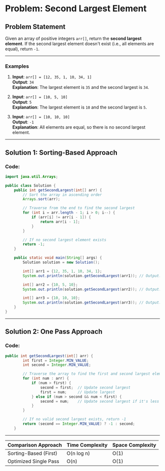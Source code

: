 # Problem: Second Largest Element

## Problem Statement

Given an array of positive integers `arr[]`, return the **second largest element**. If the second largest element doesn't exist (i.e., all elements are equal), return `-1`.

---

### Examples

1. **Input**: `arr[] = [12, 35, 1, 10, 34, 1]`  
   **Output**: `34`  
   **Explanation**: The largest element is `35` and the second largest is `34`.

2. **Input**: `arr[] = [10, 5, 10]`  
   **Output**: `5`  
   **Explanation**: The largest element is `10` and the second largest is `5`.

3. **Input**: `arr[] = [10, 10, 10]`  
   **Output**: `-1`  
   **Explanation**: All elements are equal, so there is no second largest element.

---

## Solution 1: Sorting-Based Approach

### Code:
```java
import java.util.Arrays;

public class Solution {
    public int getSecondLargest(int[] arr) {
        // Sort the array in ascending order
        Arrays.sort(arr);

        // Traverse from the end to find the second largest
        for (int i = arr.length - 1; i > 0; i--) {
            if (arr[i] != arr[i - 1]) {
                return arr[i - 1];
            }
        }

        // If no second largest element exists
        return -1;
    }

    public static void main(String[] args) {
        Solution solution = new Solution();

        int[] arr1 = {12, 35, 1, 10, 34, 1};
        System.out.println(solution.getSecondLargest(arr1)); // Output: 34

        int[] arr2 = {10, 5, 10};
        System.out.println(solution.getSecondLargest(arr2)); // Output: 5

        int[] arr3 = {10, 10, 10};
        System.out.println(solution.getSecondLargest(arr3)); // Output: -1
    }
}
```
---
## Solution 2: One Pass Approach

### Code:
```java
public int getSecondLargest(int[] arr) {
        int first = Integer.MIN_VALUE;
        int second = Integer.MIN_VALUE;

        // Traverse the array to find the first and second largest elements
        for (int num : arr) {
            if (num > first) {
                second = first;  // Update second largest
                first = num;     // Update largest
            } else if (num > second && num < first) {
                second = num;    // Update second largest if it's less than first
            }
        }

        // If no valid second largest exists, return -1
        return (second == Integer.MIN_VALUE) ? -1 : second;
    }

```

---

| **Comparison Approach**    | **Time Complexity** | **Space Complexity** |
|----------------------------|----------------------|-----------------------|
| Sorting-Based (First)       | O(n log n)          | O(1)                  |
| Optimized Single Pass       | O(n)                | O(1)                  |
